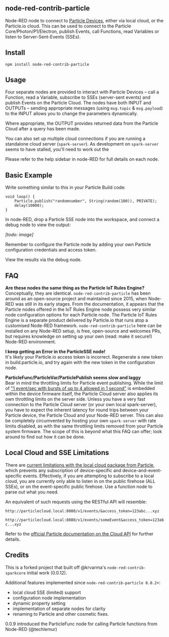 node-red-contrib-particle
-------------------------

Node-RED node to connect to [Particle Devices](https://www.particle.io/), either via local cloud, or the Particle.io cloud. This can be used to connect to the Particle Core/Photon/P1/Electron, publish Events, call Functions, read Variables or listen to Server-Sent-Events (SSEs).

Install
-------

    npm install node-red-contrib-particle

Usage
-----

Four separate nodes are provided to interact with Particle Devices – call a Function, read a Variable, subscribe to SSEs (server-sent events) and publish Events on the Particle Cloud. The nodes have both INPUT and OUTPUTs – sending appropriate messages (using `msg.topic` & `msg.payload`) to the INPUT allows you to change the parameters dynamically.

Where appropriate, the OUTPUT provides returned data from the Particle Cloud after a query has been made.

You can also set up multiple cloud connections if you are running a standalone cloud server (`spark-server`). As development on `spark-server` seems to have stalled, you'll need to work out the

Please refer to the help sidebar in node-RED for full details on each node.

Basic Example
-------------

Write something similar to this in your Particle Build code:

```
void loop() {
    Particle.publish("randomnumber", String(random(100)), PRIVATE);
    delay(10000);
}
```

In node-RED, drop a Particle SSE node into the workspace, and connect a debug node to view the output:

_[todo: image]_


Remember to configure the Particle node by adding your own Particle configuration credentials and access token.

View the results via the debug node.


FAQ
---

  **Are these nodes the same thing as the Particle IoT Rules Engine?**  
  Conceptually, they are identical. `node-red-contrib-particle` has been around as an open-source project and maintained since 2015, when Node-RED was still in its early stages. From the documentation, it appears that the Particle nodes offered in the IoT Rules Engine node possess very similar node configuration options for each Particle node. The Particle IoT Rules Engine is a separate product delivered by Particle.io that runs atop a customised Node-RED framework. `node-red-contrib-particle` here can be installed on any Node-RED setup, is free, open-source and welcomes PRs, but requires knowledge on setting up your own (read: make it secure!) Node-RED environment.

  **I keep getting an Error in the ParticleSSE node!**  
  It's likely your Particle.io access token is incorrect. Regenerate a new token in build.particle.io, and try again with the new token in the configuration node.

  **ParticleFunc/ParticleVar/ParticlePublish seems slow and laggy**  
  Bear in mind the throttling limits for Particle event publishing. While the limit of ["1 event/sec with bursts of up to 4 allowed in 1 second"](https://docs.particle.io/reference/firmware/raspberry-pi/#particle-publish-) is embedded within the device firmware itself, the Particle Cloud server also applies its own throttling limits on the server side. Unless you have a very fast connection to the Particle Cloud server (or your own local spark-server), you have to expect the inherent latency for round trips between your Particle device, the Particle Cloud and your Node-RED server. This can also be completely circumvented by hosting your own `spark-server` with rate limits disabled, as with the same throttling limits removed from your Particle system firmware. The scope of this is beyond what this FAQ can offer; look around to find out how it can be done.


Local Cloud and SSE Limitations
-------------------------------

There are [current limitations with the local cloud package from Particle](https://github.com/spark/spark-server/issues/53), which prevents any subscription of device-specific and device-and-event-specific events. Effectively, if you are attempting to subscribe to a local cloud, you are currently only able to listen in on the public firehose (ALL SSEs), or on the event-specific public firehose. Use a function node to parse out what you need.

An equivalent of such requests using the RESTful API will resemble:

`http://particlecloud.local:8080/v1/events/&access_token=123abc...xyz`

`http://particlecloud.local:8080/v1/events/someEvent&access_token=123abc...xyz`

Refer to the [official Particle documentation on the Cloud API](https://docs.particle.io/reference/api/) for further details.


Credits
-------

This is a forked project that built off @krvarma's `node-red-contrib-sparkcore` initial work (0.0.12).

Additional features implemented since `node-red-contrib-particle 0.0.2+`:
* local cloud SSE (limited) support
* configuration node implementation
* dynamic property setting
* implementation of separate nodes for clarity
* renaming to Particle and other cosmetic fixes.

0.0.9 introduced the ParticleFunc node for calling Particle functions from Node-RED (@techlemur)
